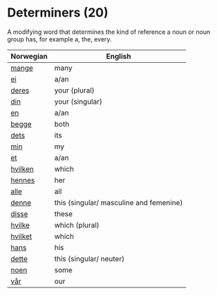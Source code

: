 # Determiners (20)

A modifying word that determines the kind of reference a noun or noun group has, for example a, the, every.

| Norwegian | English |
| --- | --- |
| [mange](https://www.ordnett.no/search?language=no&phrase=mange) | many |  |
| [ei](https://www.ordnett.no/search?language=no&phrase=ei) | a/an | f |
| [deres](https://www.ordnett.no/search?language=no&phrase=deres) | your (plural) |  |
| [din](https://www.ordnett.no/search?language=no&phrase=din) | your (singular) |  |
| [en](https://www.ordnett.no/search?language=no&phrase=en) | a/an | m |
| [begge](https://www.ordnett.no/search?language=no&phrase=begge) | both |  |
| [dets](https://www.ordnett.no/search?language=no&phrase=dets) | its | i |
| [min](https://www.ordnett.no/search?language=no&phrase=min) | my |  |
| [et](https://www.ordnett.no/search?language=no&phrase=et) | a/an | i |
| [hvilken](https://www.ordnett.no/search?language=no&phrase=hvilken) | which | m |
| [hennes](https://www.ordnett.no/search?language=no&phrase=hennes) | her | f |
| [alle](https://www.ordnett.no/search?language=no&phrase=alle) | all |  |
| [denne](https://www.ordnett.no/search?language=no&phrase=denne) | this (singular/ masculine and femenine) |  |
| [disse](https://www.ordnett.no/search?language=no&phrase=disse) | these |  |
| [hvilke](https://www.ordnett.no/search?language=no&phrase=hvilke) | which (plural) |  |
| [hvilket](https://www.ordnett.no/search?language=no&phrase=hvilket) | which | i |
| [hans](https://www.ordnett.no/search?language=no&phrase=hans) | his | m |
| [dette](https://www.ordnett.no/search?language=no&phrase=dette) | this (singular/ neuter) |  |
| [noen](https://www.ordnett.no/search?language=no&phrase=noen) | some |  |
| [vår](https://www.ordnett.no/search?language=no&phrase=vår) | our |  |

